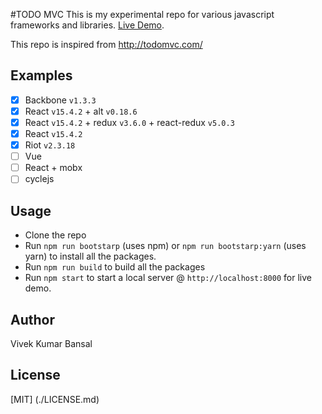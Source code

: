 #TODO MVC
This is my experimental repo for various javascript frameworks and libraries. [Live Demo](vkbansal.github.io/learn-flux/).

This repo is inspired from http://todomvc.com/

## Examples
- [x] Backbone `v1.3.3`
- [x] React `v15.4.2` + alt `v0.18.6`
- [x] React `v15.4.2` + redux `v3.6.0` + react-redux `v5.0.3` 
- [x] React `v15.4.2`
- [x] Riot `v2.3.18`
- [ ] Vue
- [ ] React + mobx
- [ ] cyclejs

## Usage
- Clone the repo
- Run `npm run bootstarp` (uses npm) or `npm run bootstarp:yarn` (uses yarn) to install all the packages.
- Run `npm run build` to build all the packages
- Run `npm start` to start a local server @ `http://localhost:8000` for live demo.

## Author
Vivek Kumar Bansal

## License
[MIT] (./LICENSE.md)
